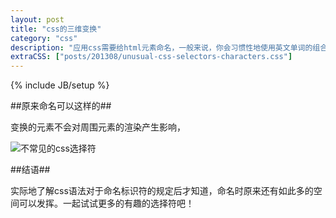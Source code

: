 ```yaml
---
layout: post
title: "css的三维变换"
category: "css"
description: "应用css需要给html元素命名，一般来说，你会习惯性地使用英文单词的组合。但实际上，有更多看起来很不常见的字符同样可以使用。通过组合使用它们，你可以让css选择符更加有趣！"
extraCSS: ["posts/201308/unusual-css-selectors-characters.css"]
---
```

{% include JB/setup %}

##原来命名可以这样的##

变换的元素不会对周围元素的渲染产生影响，

![不常见的css选择符][img_unusual_css_selectors_of_one_site]

##结语##

实际地了解css语法对于命名标识符的规定后才知道，命名时原来还有如此多的空间可以发挥。一起试试更多的有趣的选择符吧！

[img_unusual_css_selectors_of_one_site]: {{POSTS_IMG_PATH}}/201308/unusual_css_selectors_of_one_site.png "不常见的css选择符"

[W3C关于命名标识符的说明]: http://www.w3.org/TR/CSS21/syndata.html#value-def-identifier "W3C关于命名标识符的说明"